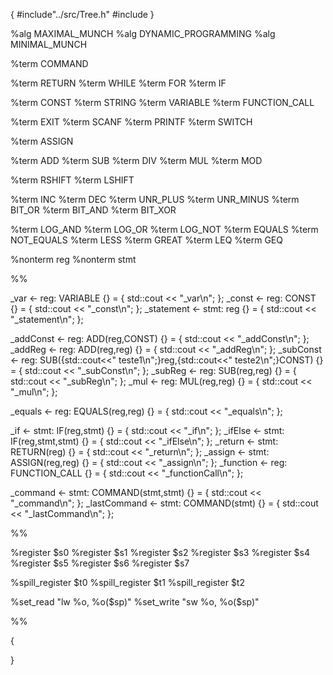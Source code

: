 {
    #include"../src/Tree.h"
    #include<iostream>
}

%alg MAXIMAL_MUNCH
%alg DYNAMIC_PROGRAMMING
%alg MINIMAL_MUNCH

%term COMMAND

%term RETURN
%term WHILE
%term FOR
%term IF

%term CONST
%term STRING
%term VARIABLE
%term FUNCTION_CALL

%term EXIT
%term SCANF
%term PRINTF
%term SWITCH

%term ASSIGN

%term ADD
%term SUB
%term DIV
%term MUL
%term MOD

%term RSHIFT
%term LSHIFT

%term INC
%term DEC
%term UNR_PLUS
%term UNR_MINUS
%term BIT_OR
%term BIT_AND
%term BIT_XOR

%term LOG_AND
%term LOG_OR
%term LOG_NOT
%term EQUALS
%term NOT_EQUALS
%term LESS
%term GREAT
%term LEQ
%term GEQ

%nonterm reg
%nonterm stmt

%%

_var       <- reg: VARIABLE {} = { std::cout << "_var\n"; };
_const     <- reg: CONST    {} = { std::cout << "_const\n"; };
_statement <- stmt: reg     {} = { std::cout << "_statement\n"; };

_addConst <- reg: ADD(reg,CONST) {} = { std::cout << "_addConst\n"; };
_addReg   <- reg: ADD(reg,reg)   {} = { std::cout << "_addReg\n"; };
_subConst <- reg: SUB({std::cout<<"   teste1\n";}reg,{std::cout<<"    teste2\n";}CONST) {} = { std::cout << "_subConst\n"; };
_subReg   <- reg: SUB(reg,reg)   {} = { std::cout << "_subReg\n"; };
_mul      <- reg: MUL(reg,reg)   {} = { std::cout << "_mul\n"; };

_equals <- reg: EQUALS(reg,reg) {} = { std::cout << "_equals\n"; };

_if        <- stmt: IF(reg,stmt)      {} = { std::cout << "_if\n"; };
_ifElse    <- stmt: IF(reg,stmt,stmt) {} = { std::cout << "_ifElse\n"; };
_return    <- stmt: RETURN(reg)       {} = { std::cout << "_return\n"; };
_assign    <- stmt: ASSIGN(reg,reg)   {} = { std::cout << "_assign\n"; };
_function  <- reg: FUNCTION_CALL      {} = { std::cout << "_functionCall\n"; };

_command <- stmt: COMMAND(stmt,stmt) {} = { std::cout << "_command\n"; };
_lastCommand <- stmt: COMMAND(stmt)  {} = { std::cout << "_lastCommand\n"; };

%%

%register $s0
%register $s1
%register $s2
%register $s3
%register $s4
%register $s5
%register $s6
%register $s7

%spill_register $t0
%spill_register $t1
%spill_register $t2

%set_read "lw %o, %o($sp)"
%set_write "sw %o, %o($sp)"

%%

{

}
